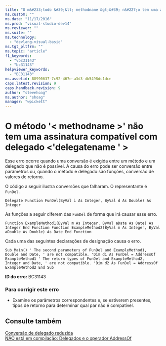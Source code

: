 ```yaml
---
title: "O m&#233;todo &#39;&lt; methodname &gt;&#39; n&#227;o tem uma assinatura compat&#237;vel com delegado &lt;&#39;delegatename &#39; &gt; | Microsoft Docs"
ms.custom: ""
ms.date: "11/17/2016"
ms.prod: "visual-studio-dev14"
ms.reviewer: ""
ms.suite: ""
ms.technology: 
  - "devlang-visual-basic"
ms.tgt_pltfrm: ""
ms.topic: "article"
f1_keywords: 
  - "vbc31143"
  - "bc31143"
helpviewer_keywords: 
  - "BC31143"
ms.assetid: 88990637-7c92-467e-a3d3-db5498dc1dce
caps.latest.revision: 9
caps.handback.revision: 9
author: "stevehoag"
ms.author: "shoag"
manager: "wpickett"
---
```

# O m&#233;todo &#39;&lt; methodname &gt;&#39; n&#227;o tem uma assinatura compat&#237;vel com delegado &lt;&#39;delegatename &#39; &gt;
Esse erro ocorre quando uma conversão é exigida entre um método e um delegado que não é possível. A causa do erro pode ser conversão entre parâmetros ou, quando o método e delegado são funções, conversão de valores de retorno.  
  
 O código a seguir ilustra conversões que falharam. O representante é `FunDel`.  
  
```vb#  
Delegate Function FunDel(ByVal i As Integer, ByVal d As Double) As Integer  
```  
  
 As funções a seguir diferem das `FunDel` de forma que irá causar esse erro.  
  
```vb#  
Function ExampleMethod1(ByVal m As Integer, ByVal aDate As Date) As Integer End Function Function ExampleMethod2(ByVal m As Integer, ByVal aDouble As Double) As Date End Function  
```  
  
 Cada uma das seguintes declarações de designação causa o erro.  
  
```vb#  
Sub Main() ' The second parameters of FunDel and ExampleMethod1, Double and Date, ' are not compatible. 'Dim d1 As FunDel = AddressOf ExampleMethod1 ' The return types of FunDel and ExampleMethod2, Integer and Date, ' are not compatible. 'Dim d2 As FunDel = AddressOf ExampleMethod2 End Sub  
```  
  
 **ID do erro:** BC31143  
  
### Para corrigir este erro  
  
-   Examine os parâmetros correspondentes e, se estiverem presentes, tipos de retorno para determinar qual par não é compatível.  
  
## Consulte também  
 [Conversão de delegado reduzida](../../visual-basic/programming-guide/language-features/delegates/relaxed-delegate-conversion.md)   
 [NÃO está em compilação: Delegados e o operador AddressOf](http://msdn.microsoft.com/pt-br/7b2ed932-8598-4355-b2f7-5cedb23ee86f)